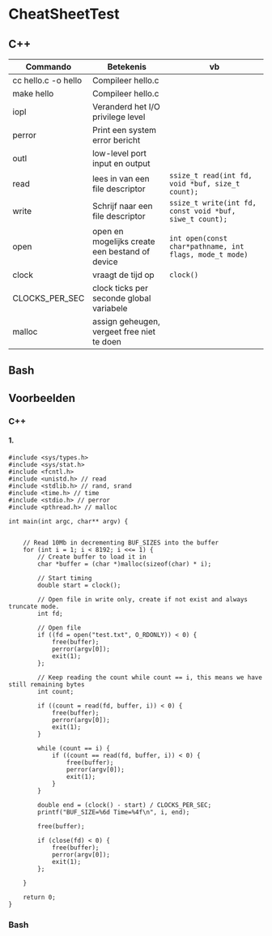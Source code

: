 # CheatSheetTest
## C++
|Commando|Betekenis|vb|
|-|-|-|
|cc hello.c -o hello|Compileer hello.c||
|make hello|Compileer hello.c||
|iopl|Veranderd het I/O privilege level||
|perror|Print een system error bericht||
|outl|low-level port input en output||
|read|lees in van een file descriptor|`ssize_t read(int fd, void *buf, size_t count);`|
|write|Schrijf naar een file descriptor|`ssize_t write(int fd, const void *buf, siwe_t count);`|
|open|open en mogelijks create een bestand of device|`int open(const char*pathname, int flags, mode_t mode)`|
|clock|vraagt de tijd op|`clock()`|
|CLOCKS_PER_SEC|clock ticks per seconde global variabele||
|malloc|assign geheugen, vergeet free niet te doen||
## Bash

## Voorbeelden
### C++
#### 1.
    #include <sys/types.h>
    #include <sys/stat.h>
    #include <fcntl.h>
    #include <unistd.h> // read
    #include <stdlib.h> // rand, srand
    #include <time.h> // time
    #include <stdio.h> // perror
    #include <pthread.h> // malloc
    
    int main(int argc, char** argv) {
    
    
        // Read 10Mb in decrementing BUF_SIZES into the buffer
        for (int i = 1; i < 8192; i <<= 1) {
            // Create buffer to load it in
            char *buffer = (char *)malloc(sizeof(char) * i);
    
            // Start timing
            double start = clock();
    
            // Open file in write only, create if not exist and always truncate mode.
            int fd;
    
            // Open file
            if ((fd = open("test.txt", O_RDONLY)) < 0) {
                free(buffer);
                perror(argv[0]);
                exit(1);
            };
    
            // Keep reading the count while count == i, this means we have still remaining bytes
            int count;
    
            if ((count = read(fd, buffer, i)) < 0) {
                free(buffer);
                perror(argv[0]);
                exit(1);
            }
    
            while (count == i) {
                if ((count == read(fd, buffer, i)) < 0) {
                    free(buffer);
                    perror(argv[0]);
                    exit(1);
                }
            }
    
            double end = (clock() - start) / CLOCKS_PER_SEC;
            printf("BUF_SIZE=%6d Time=%4f\n", i, end);
    
            free(buffer);
    
            if (close(fd) < 0) {
                free(buffer);
                perror(argv[0]);
                exit(1);
            };
    
        }
    
        return 0;
    }

### Bash